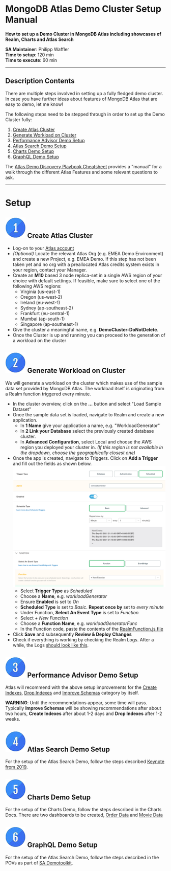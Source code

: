 # MongoDB Atlas Demo Cluster Setup Manual

__How to set up a Demo Cluster in MongoDB Atlas including showcases of Realm, Charts and Atlas Search__

__SA Maintainer__: Philipp Waffler<br/>
__Time to setup__: 120 min <br/>
__Time to execute__: 60 min <br/>


---
## Description Contents
There are multiple steps involved in setting up a fully fledged demo cluster. In case you have further ideas about features of MongoDB Atlas that are easy to demo, let me know!

The following steps need to be stepped through in order to set up the Demo Cluster fully:

1. [Create Atlas Cluster](#-create-atlas-cluster)
2. [Generate Workload on Cluster](#-generate-workload-on-cluster)
3. [Performance Advisor Demo Setup](#-performance-advisor-demo-setup)
4. [Atlas Search Demo Setup](#-atlas-search-demo-setup)
5. [Charts Demo Setup](#-charts-demo-setup)
6. [GraphQL Demo Setup](#-graphql-demo-setup)


The [Atlas Demo Discovery Playbook Cheatsheet](https://docs.google.com/document/d/1RZVWKsR6CjSKoByxyPiUxgaQ-opjNCSrYiRDCUwC23U/edit#heading=h.744mm6ty7947) provides a "manual" for a walk through the different Atlas Features and some relevant questions to ask. 


---
# Setup
## ![1](https://github.com/PhilippW94/Kafka_POV/blob/main/images/1b.png) Create Atlas Cluster
* Log-on to your [Atlas account](http://cloud.mongodb.com) 
* _(Optional)_ Locate the relevant Atlas Org (e.g. EMEA Demo Environment) and create a new Project, e.g. EMEA Demo. If this step has not been taken yet and no org with a preallocated Atlas credits system exists in your region, contact your Manager.
* Create an __M10__ based 3 node replica-set in a single AWS region of your choice with default settings. If feasible, make sure to select one of the following AWS regions:
  * Virginia (us-east-1)
  * Oregon (us-west-2)
  * Ireland (eu-west-1)
  * Sydney (ap-southeast-2)
  * Frankfurt (eu-central-1)
  * Mumbai (ap-south-1)
  * Singapore (ap-southeast-1)
* Give the cluster a meaningful name, e.g. **DemoCluster-DoNotDelete**.
* Once the Cluster is up and running you can proceed to the generation of a workload on the cluster

## ![2](https://github.com/PhilippW94/Kafka_POV/blob/main/images/2b.png) Generate Workload on Cluster
We will generate a workload on the cluster which makes use of the sample data set provided by MongoDB Atlas. The workload itself is originating from a Realm function triggered every minute. 
* In the cluster overview, click on the **...** button and select "Load Sample Dataset"
* Once the sample data set is loaded, navigate to Realm and create a new application. 
  * In **1 Name** give your application a name, e.g. "WorkloadGenerator"
  * In **2 Link your Database** select the previously created database cluster.
  * In **Advanced Configuration**, select Local and choose the AWS region you deployed your cluster in. _(If this region is not available in the dropdown, choose the geographically closest one)_ 
* Once the app is created, navigate to Triggers. Click on **Add a Trigger** and fill out the fields as shown below. <img src="https://github.com/PhilippW94/mongodb-atlas-demo-cluster-setup/blob/d300b45fb0f4f93e071b13952af4942cf1de52c6/media/Screenshot%202021-09-02%20at%2021.12.37.png?raw=true" width="800">
  * Select **Trigger Type** as _Scheduled_
  * Choose a **Name**, e.g. _workloadGenerator_
  * Ensure **Enabled** is set to _On_
  * **Scheduled Type** is set to _Basic_. **Repeat once by** set to _every minute_
  * Under Function, **Select An Event Type** is set to _Function_
  * Select _+ New Function_
  * Choose a **Function Name**, e.g. _workloadGeneratorFunc_
  * In the Function code, paste the contents of the [RealmFunction.js file](https://github.com/PhilippW94/mongodb-atlas-demo-cluster-setup/blob/d300b45fb0f4f93e071b13952af4942cf1de52c6/RealmFunction.js)
* Click **Save** and subsequently **Review & Deploy Changes**
* Check if everything is working by checking the Realm Logs. After a while, the Logs [should look like this](https://github.com/PhilippW94/mongodb-atlas-demo-cluster-setup/blob/main/media/Screenshot%202021-09-02%20at%2021.21.57.png?raw=true).

## ![3](https://github.com/PhilippW94/Kafka_POV/blob/main/images/3b.png) Performance Advisor Demo Setup
Atlas will recommend with the above setup improvements for the [Create Indexes](https://github.com/PhilippW94/mongodb-atlas-demo-cluster-setup/blob/main/media/Screenshot%202021-09-02%20at%2021.33.22.png?raw=true), [Drop Indexes](https://github.com/PhilippW94/mongodb-atlas-demo-cluster-setup/blob/main/media/Screenshot%202021-09-02%20at%2021.33.27.png) and [Improve Schemas](https://github.com/PhilippW94/mongodb-atlas-demo-cluster-setup/blob/main/media/Screenshot%202021-09-02%20at%2021.34.06.png?raw=true) category by itself.

**WARNING**: Until the recommendations appear, some time will pass. Typically **Improve Schemas** will be showing recommendations after about two hours, **Create Indexes** after about 1-2 days and **Drop Indexes** after 1-2 weeks. 

## ![4](https://github.com/PhilippW94/Kafka_POV/blob/main/images/4b.png) Atlas Search Demo Setup
For the setup of the Atlas Search Demo, follow the steps described [Keynote from 2019](https://docs.google.com/presentation/d/14kSQnz98EOCORveEE1PYfxa5JMV32Z9LRxOSP9fFppA/edit#slide=id.p1).

## ![5](https://github.com/PhilippW94/Kafka_POV/blob/main/images/5b.png) Charts Demo Setup
For the setup of the Charts Demo, follow the steps described in the Charts Docs. There are two dashboards to be created, [Order Data](https://docs.mongodb.com/charts/saas/tutorial/order-data/order-data-tutorial-overview/) and [Movie Data](https://docs.mongodb.com/charts/saas/tutorial/movie-details/movie-details-tutorial-overview/)

## ![6](https://github.com/PhilippW94/Kafka_POV/blob/main/images/6b.png) GraphQL Demo Setup
For the setup of the Atlas Search Demo, follow the steps described in the POVs as part of [SA Demotoolkit](https://github.com/10gen/pov-proof-exercises/tree/master/proofs/47).
